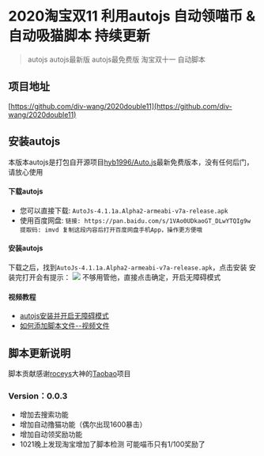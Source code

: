 # 2020淘宝双11 利用autojs 自动领喵币 & 自动吸猫脚本 持续更新

> autojs autojs最新版 autojs最免费版 淘宝双十一 自动脚本

## 项目地址
[https://github.com/div-wang/2020double11](https://github.com/div-wang/2020double11)

## 安装autojs
本版本autojs是打包自开源项目[hyb1996/Auto.js](https://github.com/hyb1996/Auto.js)最新免费版本，没有任何后门，请放心使用
#### 下载autojs
+ 您可以直接下载: `AutoJs-4.1.1a.Alpha2-armeabi-v7a-release.apk`
+ 使用百度网盘: `链接: https://pan.baidu.com/s/1VAo0UDkaoGT_DLwYTQIg9w 提取码: imvd 复制这段内容后打开百度网盘手机App，操作更方便哦`
#### 安装autojs

下载之后，找到`AutoJs-4.1.1a.Alpha2-armeabi-v7a-release.apk`，点击安装
安装完打开会有提示：
![](static/001.jpg)
不够用管他，直接点击确定，开启无障碍模式
#### 视频教程
+ [autojs安装并开启无障碍模式](https://www.bilibili.com/video/BV14Z4y1V7b3)
+ [如何添加脚本文件--视频文件](https://www.bilibili.com/video/BV1A54y1r7YA/)
## 脚本更新说明
脚本贡献感谢[roceys](https://github.com/roceys)大神的[Taobao](https://github.com/roceys/Taobao)项目

### Version：0.0.3
+ 增加去搜索功能
+ 增加自动撸猫功能（偶尔出现1600暴击）
+ 增加自动领奖励功能
+ 1021晚上发现淘宝增加了脚本检测 可能喵币只有1/100奖励了